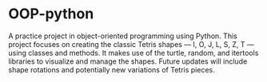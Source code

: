 # OOP-python
A practice project in object-oriented programming using Python.
This project focuses on creating the classic Tetris shapes — I, O, J, L, S, Z, T — using classes and methods. It makes use of the turtle, random, and itertools libraries to visualize and manage the shapes.
Future updates will include shape rotations and potentially new variations of Tetris pieces.
